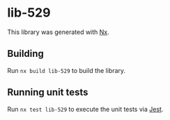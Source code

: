 # lib-529

This library was generated with [Nx](https://nx.dev).

## Building

Run `nx build lib-529` to build the library.

## Running unit tests

Run `nx test lib-529` to execute the unit tests via [Jest](https://jestjs.io).
